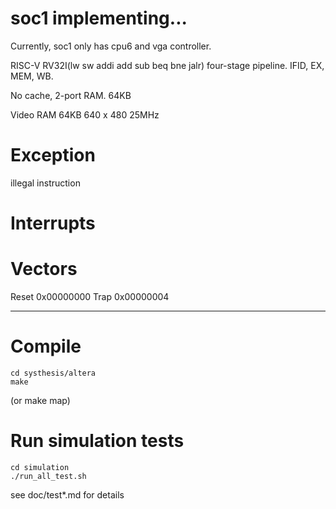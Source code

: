 # soc1 implementing...

Currently, soc1 only has cpu6 and vga controller.

RISC-V RV32I(lw sw addi add sub beq bne jalr) four-stage pipeline. IFID, EX, MEM, WB.

No cache, 2-port RAM. 64KB

Video RAM 64KB  640 x 480  25MHz


# Exception 
illegal instruction


# Interrupts


# Vectors
Reset 0x00000000
Trap  0x00000004

----------------------------

# Compile
`````````````
cd systhesis/altera
make
`````````````
 (or make map)

# Run simulation tests
```````````````
cd simulation
./run_all_test.sh
```````````````
see doc/test*.md for details
